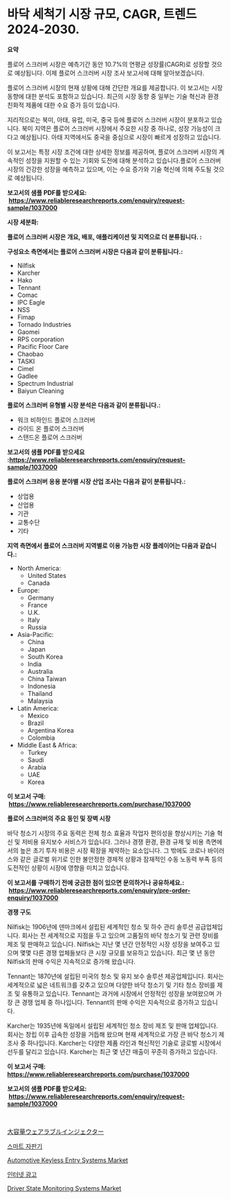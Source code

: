 <p><h1>바닥 세척기 시장 규모, CAGR, 트렌드 2024-2030.</h1></p><p><strong>요약</strong></p>
<p><p>플로어 스크러버 시장은 예측기간 동안 10.7%의 연평균 성장률(CAGR)로 성장할 것으로 예상됩니다. 이제 플로어 스크러버 시장 조사 보고서에 대해 알아보겠습니다.</p><p>플로어 스크러버 시장의 현재 상황에 대해 간단한 개요를 제공합니다. 이 보고서는 시장 동향에 대한 분석도 포함하고 있습니다. 최근의 시장 동향 중 일부는 기술 혁신과 환경 친화적 제품에 대한 수요 증가 등이 있습니다.</p><p>지리적으로는 북미, 아태, 유럽, 미국, 중국 등에 플로어 스크러버 시장이 분포하고 있습니다. 북미 지역은 플로어 스크러버 시장에서 주요한 시장 중 하나로, 성장 가능성이 크다고 예상됩니다. 아태 지역에서도 중국을 중심으로 시장이 빠르게 성장하고 있습니다.</p><p>이 보고서는 특정 시장 조건에 대한 상세한 정보를 제공하며, 플로어 스크러버 시장의 계속적인 성장을 지원할 수 있는 기회와 도전에 대해 분석하고 있습니다.플로어 스크러버 시장의 건강한 성장을 예측하고 있으며, 이는 수요 증가와 기술 혁신에 의해 주도될 것으로 예상됩니다.</p></p>
<p><strong>보고서의 샘플 PDF를 받으세요: &nbsp;<a href="https://www.reliableresearchreports.com/enquiry/request-sample/1037000">https://www.reliableresearchreports.com/enquiry/request-sample/1037000</a></strong></p>
<p><strong>시장 세분화:</strong></p>
<p><strong> 플로어 스크러버 시장은 개요, 배포, 애플리케이션 및 지역으로 더 분류됩니다. :</strong></p>
<p><strong>구성요소 측면에서는 플로어 스크러버 시장은 다음과 같이 분류됩니다.:</strong></p>
<p><ul><li>Nilfisk</li><li>Karcher</li><li>Hako</li><li>Tennant</li><li>Comac</li><li>IPC Eagle</li><li>NSS</li><li>Fimap</li><li>Tornado Industries</li><li>Gaomei</li><li>RPS corporation</li><li>Pacific Floor Care</li><li>Chaobao</li><li>TASKI</li><li>Cimel</li><li>Gadlee</li><li>Spectrum Industrial</li><li>Baiyun Cleaning</li></ul></p>
<p><strong> 플로어 스크러버 유형별 시장 분석은 다음과 같이 분류됩니다.:</strong></p>
<p><ul><li>워크 비하인드 플로어 스크러버</li><li>라이드 온 플로어 스크러버</li><li>스탠드온 플로어 스크러버</li></ul></p>
<p><strong>보고서의 샘플 PDF를 받으세요 :<a href="https://www.reliableresearchreports.com/enquiry/request-sample/1037000">https://www.reliableresearchreports.com/enquiry/request-sample/1037000</a></strong></p>
<p><strong> 플로어 스크러버 응용 분야별 시장 산업 조사는 다음과 같이 분류됩니다.:</strong></p>
<p><ul><li>상업용</li><li>산업용</li><li>기관</li><li>교통수단</li><li>기타</li></ul></p>
<p><strong>지역 측면에서 플로어 스크러버 지역별로 이용 가능한 시장 플레이어는 다음과 같습니다.:</strong></p>
<p><ul>
    <li>
        North America:
        <ul>
            <li>United States</li>
            <li>Canada</li>
        </ul>
    </li>
    <li>
        Europe:
        <ul>
            <li>Germany</li>
            <li>France</li>
            <li>U.K.</li>
            <li>Italy</li>
            <li>Russia</li>
        </ul>
    </li>
    <li>
        Asia-Pacific:
        <ul>
            <li>China</li>
            <li>Japan</li>
            <li>South Korea</li>
            <li>India</li>
            <li>Australia</li>
            <li>China Taiwan</li>
            <li>Indonesia</li>
            <li>Thailand</li>
            <li>Malaysia</li>
        </ul>
    </li>
    <li>
        Latin America:
        <ul>
            <li>Mexico</li>
            <li>Brazil</li>
            <li>Argentina Korea</li>
            <li>Colombia</li>
        </ul>
    </li>
    <li>
        Middle East & Africa:
        <ul>
            <li>Turkey</li>
            <li>Saudi</li>
            <li>Arabia</li>
            <li>UAE</li>
            <li>Korea</li>
        </ul>
    </li>
    </ul></p>
<p><strong>이 보고서 구매: &nbsp;<a href="https://www.reliableresearchreports.com/purchase/1037000">https://www.reliableresearchreports.com/purchase/1037000</a></strong></p>
<p><strong>플로어 스크러버의 주요 동인 및 장벽 시장</strong></p>
<p><p>바닥 청소기 시장의 주요 동력은 전체 청소 효율과 작업자 편의성을 향상시키는 기술 혁신 및 저비용 유지보수 서비스가 있습니다. 그러나 경쟁 환경, 환경 규제 및 비용 측면에서의 높은 초기 투자 비용은 시장 확장을 제약하는 요소입니다. 그 밖에도 코로나 바이러스와 같은 글로벌 위기로 인한 불안정한 경제적 상황과 잠재적인 수동 노동력 부족 등의 도전적인 상황이 시장에 영향을 미치고 있습니다.</p></p>
<p><strong>이 보고서를 구매하기 전에 궁금한 점이 있으면 문의하거나 공유하세요.: &nbsp;<a href="https://www.reliableresearchreports.com/enquiry/pre-order-enquiry/1037000">https://www.reliableresearchreports.com/enquiry/pre-order-enquiry/1037000</a></strong></p>
<p><strong>경쟁 구도</strong></p>
<p><p>Nilfisk는 1906년에 덴마크에서 설립된 세계적인 청소 및 하수 관리 솔루션 공급업체입니다. 회사는 전 세계적으로 지점을 두고 있으며 고품질의 바닥 청소기 및 관련 장비를 제조 및 판매하고 있습니다. Nilfisk는 지난 몇 년간 안정적인 시장 성장을 보여주고 있으며 몇몇 다른 경쟁 업체들보다 큰 시장 규모를 보유하고 있습니다. 최근 몇 년 동안 Nilfisk의 판매 수익은 지속적으로 증가해 왔습니다.</p><p>Tennant는 1870년에 설립된 미국의 청소 및 유지 보수 솔루션 제공업체입니다. 회사는 세계적으로 넓은 네트워크를 갖추고 있으며 다양한 바닥 청소기 및 기타 청소 장비를 제조 및 유통하고 있습니다. Tennant는 과거에 시장에서 안정적인 성장을 보여왔으며 가장 큰 경쟁 업체 중 하나입니다. Tennant의 판매 수익은 지속적으로 증가하고 있습니다.</p><p>Karcher는 1935년에 독일에서 설립된 세계적인 청소 장비 제조 및 판매 업체입니다. 회사는 창립 이후 급속한 성장을 거듭해 왔으며 현재 세계적으로 가장 큰 바닥 청소기 제조사 중 하나입니다. Karcher는 다양한 제품 라인과 혁신적인 기술로 글로벌 시장에서 선두를 달리고 있습니다. Karcher는 최근 몇 년간 매출이 꾸준히 증가하고 있습니다.</p></p>
<p><strong>이 보고서 구매: &nbsp; <a href="https://www.reliableresearchreports.com/purchase/1037000">https://www.reliableresearchreports.com/purchase/1037000</a></strong></p>
<p><strong>보고서의 샘플 PDF를 받으세요: &nbsp;<a href="https://www.reliableresearchreports.com/enquiry/request-sample/1037000">https://www.reliableresearchreports.com/enquiry/request-sample/1037000</a></strong><strong></strong></p>
<p>&nbsp;</p>
<p><p><a href="https://github.com/lrlmopnhwd79300/Market-Research-Report-List-1/blob/main/3809958187996.md">大容量ウェアラブルインジェクター</a></p><p><a href="https://github.com/vsckjg50460/Market-Research-Report-List-1/blob/main/4648778187931.md">스마트 자판기</a></p><p><a href="https://github.com/ChiragRp1/Market-Research-Report-List-3/blob/main/automotive-keyless-entry-systems-market.md">Automotive Keyless Entry Systems Market</a></p><p><a href="https://github.com/akzkkws047661437/Market-Research-Report-List-1/blob/main/8002873187930.md">인터넷 광고</a></p><p><a href="https://github.com/abdelrhmankishk22/Market-Research-Report-List-3/blob/main/driver-state-monitoring-systems-market.md">Driver State Monitoring Systems Market</a></p></p>